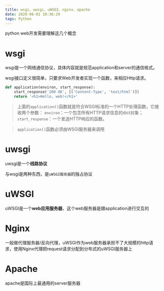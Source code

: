 ```yaml
---
title: wsgi、uwsgi、uWSGI、nginx、apache
date: 2020-06-01 10:36:29
tags: Python
---
```


python web开发需要理解这几个概念

# wsgi

wsgi是一个网络通信协议，具体内容就是规范application和server的通信格式。

wsgi接口定义很简单，只要求Web开发者实现一个函数，来相应Http请求。

```python
def application(environ, start_response):
    start_response('200 OK', [('Content-Type', 'text/html')])
    return '<h1>Hello, web!</h1>'
```

> 上面的`application()`函数就是符合WSGI标准的一个HTTP处理函数，它接收两个参数：
>  `environ`：一个包含所有HTTP请求信息的dict对象；
>  `start_response`：一个发送HTTP响应的函数。

> `application()`函数必须由WSGI服务器来调用

#  uwsgi

uwsgi是一个**线路协议**

与wsgi是两种东西，是`uWSGI服务器`的独占协议

# uWSGI

uWSGI是一个**web应用服务器**，这个web服务器是跟application进行交互的

# Nginx

一般做代理服务器/反向代理，uWSGI作为web服务器承担不了大规模的http请求，使用Nginx代理把request请求分配到分布式的uWSGI服务器上

# Apache

apache是国际上最通用的server服务器